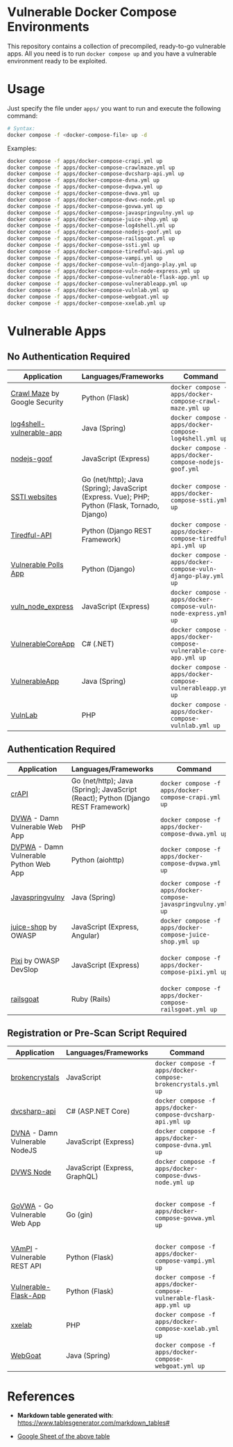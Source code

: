 # Vulnerable Docker Compose Environments

This repository contains a collection of precompiled, ready-to-go vulnerable apps. All you need is to run `docker compose up` and you have a vulnerable environment ready to be exploited.

# Usage

Just specify the file under `apps/` you want to run and execute the following command:

```bash
# Syntax:
docker compose -f <docker-compose-file> up -d
```

Examples:

```bash
docker compose -f apps/docker-compose-crapi.yml up
docker compose -f apps/docker-compose-crawlmaze.yml up
docker compose -f apps/docker-compose-dvcsharp-api.yml up
docker compose -f apps/docker-compose-dvna.yml up
docker compose -f apps/docker-compose-dvpwa.yml up
docker compose -f apps/docker-compose-dvwa.yml up
docker compose -f apps/docker-compose-dvws-node.yml up
docker compose -f apps/docker-compose-govwa.yml up
docker compose -f apps/docker-compose-javaspringvulny.yml up
docker compose -f apps/docker-compose-juice-shop.yml up
docker compose -f apps/docker-compose-log4shell.yml up
docker compose -f apps/docker-compose-nodejs-goof.yml up
docker compose -f apps/docker-compose-railsgoat.yml up
docker compose -f apps/docker-compose-ssti.yml up
docker compose -f apps/docker-compose-tiredful-api.yml up
docker compose -f apps/docker-compose-vampi.yml up
docker compose -f apps/docker-compose-vuln-django-play.yml up
docker compose -f apps/docker-compose-vuln-node-express.yml up
docker compose -f apps/docker-compose-vulnerable-flask-app.yml up
docker compose -f apps/docker-compose-vulnerableapp.yml up
docker compose -f apps/docker-compose-vulnlab.yml up
docker compose -f apps/docker-compose-webgoat.yml up
docker compose -f apps/docker-compose-xxelab.yml up
```

# Vulnerable Apps

## No Authentication Required

| Application                                                                          | Languages/Frameworks                                                                           | Command                                                            | URL                   | Credentials |
|--------------------------------------------------------------------------------------|------------------------------------------------------------------------------------------------|--------------------------------------------------------------------|-----------------------|-------------|
| [Crawl Maze](https://github.com/google/security-crawl-maze) by Google Security       | Python (Flask)                                                                                 | `docker compose -f apps/docker-compose-crawl-maze.yml up`          | http://localhost:80   | None        |
| [log4shell-vulnerable-app](https://github.com/christophetd/log4shell-vulnerable-app) | Java (Spring)                                                                                  | `docker compose -f apps/docker-compose-log4shell.yml up`           | http://localhost:8080 | None        |
| [nodejs-goof](https://github.com/vulnerable-apps/nodejs-goof)                        | JavaScript (Express)                                                                           | `docker compose -f apps/docker-compose-nodejs-goof.yml`            | http://localhost:3001 | None        |
| [SSTI websites](https://github.com/DiogoMRSilva/websitesVulnerableToSSTI)            | Go (net/http); Java (Spring); JavaScript (Express. Vue); PHP;  Python (Flask, Tornado, Django) | `docker compose -f apps/docker-compose-ssti.yml up`                | http://localhost:4000 | None        |
| [Tiredful-API](https://github.com/vulnerable-apps/Tiredful-API)                      | Python (Django REST Framework)                                                                 | `docker compose -f apps/docker-compose-tiredful-api.yml up`        | http://localhost:8000 | None        |
| [Vulnerable Polls App](https://github.com/vulnerable-apps/vuln_django_play)          | Python (Django)                                                                                | `docker compose -f apps/docker-compose-vuln-django-play.yml up`    | http://localhost:8020 | None        |
| [vuln_node_express](https://github.com/vulnerable-apps/vuln_node_express/)           | JavaScript (Express)                                                                           | `docker compose -f apps/docker-compose-vuln-node-express.yml up`   | http://localhost:3000 | None        |
| [VulnerableCoreApp](https://github.com/vulnerable-apps/VulnerableCoreApp)            | C# (.NET)                                                                                      | `docker compose -f apps/docker-compose-vulnerable-core-app.yml up` | http://localhost:5000 | None        |
| [VulnerableApp](https://github.com/vulnerable-apps/VulnerableApp)                    | Java (Spring)                                                                                  | `docker compose -f apps/docker-compose-vulnerableapp.yml up`       | http://localhost:80   | None        |
| [VulnLab](https://github.com/Yavuzlar/VulnLab)                                       | PHP                                                                                            | `docker compose -f apps/docker-compose-vulnlab.yml up`             | http://localhost:1337 | None        |


## Authentication Required


| Application                                                                        | Languages/Frameworks                                                             | Command                                                         | URL                                                      | Credentials                   |
|------------------------------------------------------------------------------------|----------------------------------------------------------------------------------|-----------------------------------------------------------------|----------------------------------------------------------|-------------------------------|
| [crAPI](https://github.com/OWASP/crAPI)                                            | Go (net/http); Java (Spring); JavaScript (React); Python (Django REST Framework) | `docker compose -f apps/docker-compose-crapi.yml up`            | http://localhost:8888                                    | admin@mail.com: adminA1!      |
| [DVWA](https://github.com/vulnerable-apps/DVWA) - Damn Vulnerable Web App          | PHP                                                                              | `docker compose -f apps/docker-compose-dvwa.yml up`             | http://localhost:4280                                    | superadmin: superadmin        |
| [DVPWA](https://github.com/vulnerable-apps/dvpwa) - Damn Vulnerable Python Web App | Python (aiohttp)                                                                 | `docker compose -f apps/docker-compose-dvpwa.yml up`            | http://localhost:8080                                    | admin: letmein                |
| [Javaspringvulny](https://github.com/vulnerable-apps/javaspringvulny)              | Java (Spring)                                                                    | `docker compose -f apps/docker-compose-javaspringvulny.yml up ` | https://localhost:9000                                   | username: password            |
| [juice-shop](https://github.com/juice-shop/juice-shop) by OWASP                    | JavaScript (Express, Angular)                                                    | `docker compose -f apps/docker-compose-juice-shop.yml up`       | http://localhost:3000                                    | admin@juice-sh.op: admin123   |
| [Pixi](https://github.com/vulnerable-apps/Pixi/) by OWASP DevSlop                  | JavaScript (Express)                                                             | `docker compose -f apps/docker-compose-pixi.yml up`             | http://localhost:8000 (web); http://localhost:8888 (API) | pixiadmin: adminpixi          |
| [railsgoat](https://github.com/OWASP/railsgoat/)                                   | Ruby (Rails)                                                                     | `docker compose -f apps/docker-compose-railsgoat.yml up`        | http://localhost:3000                                    | admin@metacorp.com: admin1234 |


## Registration or Pre-Scan Script Required

| Application                                                                     | Languages/Frameworks          | Command                                                             | URL                                                        | Credentials                                                      |
|---------------------------------------------------------------------------------|-------------------------------|---------------------------------------------------------------------|------------------------------------------------------------|------------------------------------------------------------------|
| [brokencrystals](https://github.com/vulnerable-apps/brokencrystals)             | JavaScript                    | `docker compose -f apps/docker-compose-brokencrystals.yml up`       | http://localhost:3000                                      | walter100: Heisenberg123                                         |
| [dvcsharp-api](https://github.com/vulnerable-apps/dvcsharp-api)                 | C# (ASP.NET Core)             | `docker compose -f apps/docker-compose-dvcsharp-api.yml up`         | http://localhost:5000                                      | Requires API registration                                        |
| [DVNA](https://github.com/appsecco/dvna) - Damn Vulnerable NodeJS               | JavaScript (Express)          | `docker compose -f apps/docker-compose-dvna.yml up`                 | http://localhost:9090                                      | Requires registration                                            |
| [DVWS Node](https://github.com/vulnerable-apps/dvws-node)                       | JavaScript (Express, GraphQL) | `docker compose -f apps/docker-compose-dvws-node.yml up`            | http://localhost:80 (web); http://localhost:4000 (GraphQL) | Requires registration                                            |
| [GoVWA](https://github.com/0c34/govwa) - Go Vulnerable Web App                  | Go (gin)                      | `docker compose -f apps/docker-compose-govwa.yml up`                | http://localhost:8888                                      | admin: govwaadmin; user1: govwauser1. Requires DB initialization |
| [VAmPI](https://github.com/erev0s/VAmPI) - Vulnerable REST API                  | Python (Flask)                | `docker compose -f apps/docker-compose-vampi.yml up`                | http://localhost:5002                                      | Requires API registration                                        |
| [Vulnerable-Flask-App](https://github.com/vulnerable-apps/Vulnerable-Flask-App) | Python (Flask)                | `docker compose -f apps/docker-compose-vulnerable-flask-app.yml up` | http://localhost:5050                                      | Requires API registration                                        |
| [xxelab](https://github.com/jbarone/xxelab)                                     | PHP                           | `docker compose -f apps/docker-compose-xxelab.yml up`               | http://localhost:5000                                      | Requires registration                                            |
| [WebGoat](http://localhost:8080/WebGoat/login)                                  | Java (Spring)                 | `docker compose -f apps/docker-compose-webgoat.yml up`              | http://localhost:8080/WebGoat                              | Requires registration                                            |

# References

* **Markdown table generated with**: https://www.tablesgenerator.com/markdown_tables#

* [Google Sheet of the above table](https://docs.google.com/spreadsheets/d/1zn5IlzW5eWCgecJWi7Zfr0ZHu9FSJ9un9QKpEUeB8U8/edit?gid=0#gid=0)

